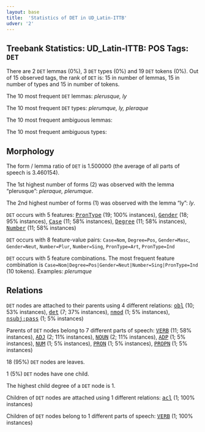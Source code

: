 ```yaml
---
layout: base
title:  'Statistics of DET in UD_Latin-ITTB'
udver: '2'
---
```


## Treebank Statistics: UD_Latin-ITTB: POS Tags: `DET`

There are 2 `DET` lemmas (0%), 3 `DET` types (0%) and 19 `DET` tokens (0%).
Out of 15 observed tags, the rank of `DET` is: 15 in number of lemmas, 15 in number of types and 15 in number of tokens.

The 10 most frequent `DET` lemmas: <em>plerusque, ly</em>

The 10 most frequent `DET` types:  <em>plerumque, ly, pleraque</em>

The 10 most frequent ambiguous lemmas: 

The 10 most frequent ambiguous types:  



## Morphology

The form / lemma ratio of `DET` is 1.500000 (the average of all parts of speech is 3.460154).

The 1st highest number of forms (2) was observed with the lemma “plerusque”: <em>pleraque, plerumque</em>.

The 2nd highest number of forms (1) was observed with the lemma “ly”: <em>ly</em>.

`DET` occurs with 5 features: <tt><a href="la_ittb-feat-PronType.html">PronType</a></tt> (19; 100% instances), <tt><a href="la_ittb-feat-Gender.html">Gender</a></tt> (18; 95% instances), <tt><a href="la_ittb-feat-Case.html">Case</a></tt> (11; 58% instances), <tt><a href="la_ittb-feat-Degree.html">Degree</a></tt> (11; 58% instances), <tt><a href="la_ittb-feat-Number.html">Number</a></tt> (11; 58% instances)

`DET` occurs with 8 feature-value pairs: `Case=Nom`, `Degree=Pos`, `Gender=Masc`, `Gender=Neut`, `Number=Plur`, `Number=Sing`, `PronType=Art`, `PronType=Ind`

`DET` occurs with 5 feature combinations.
The most frequent feature combination is `Case=Nom|Degree=Pos|Gender=Neut|Number=Sing|PronType=Ind` (10 tokens).
Examples: <em>plerumque</em>


## Relations

`DET` nodes are attached to their parents using 4 different relations: <tt><a href="la_ittb-dep-obl.html">obl</a></tt> (10; 53% instances), <tt><a href="la_ittb-dep-det.html">det</a></tt> (7; 37% instances), <tt><a href="la_ittb-dep-nmod.html">nmod</a></tt> (1; 5% instances), <tt><a href="la_ittb-dep-nsubj-pass.html">nsubj:pass</a></tt> (1; 5% instances)

Parents of `DET` nodes belong to 7 different parts of speech: <tt><a href="la_ittb-pos-VERB.html">VERB</a></tt> (11; 58% instances), <tt><a href="la_ittb-pos-ADJ.html">ADJ</a></tt> (2; 11% instances), <tt><a href="la_ittb-pos-NOUN.html">NOUN</a></tt> (2; 11% instances), <tt><a href="la_ittb-pos-ADP.html">ADP</a></tt> (1; 5% instances), <tt><a href="la_ittb-pos-NUM.html">NUM</a></tt> (1; 5% instances), <tt><a href="la_ittb-pos-PRON.html">PRON</a></tt> (1; 5% instances), <tt><a href="la_ittb-pos-PROPN.html">PROPN</a></tt> (1; 5% instances)

18 (95%) `DET` nodes are leaves.

1 (5%) `DET` nodes have one child.

The highest child degree of a `DET` node is 1.

Children of `DET` nodes are attached using 1 different relations: <tt><a href="la_ittb-dep-acl.html">acl</a></tt> (1; 100% instances)

Children of `DET` nodes belong to 1 different parts of speech: <tt><a href="la_ittb-pos-VERB.html">VERB</a></tt> (1; 100% instances)

